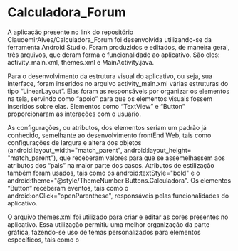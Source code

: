 # Calculadora_Forum

A aplicação presente no link do repositório ClaudemirAlves/Calculadora_Forum foi desenvolvida utilizando-se da ferramenta Android Studio. Foram produzidos e editados, de maneira geral, três arquivos, que deram forma e funcionalidade ao aplicativo. São eles: activity_main.xml, themes.xml e MainActivity.java. 

Para o desenvolvimento da estrutura visual do aplicativo, ou seja, sua interface, foram inseridos no arquivo activity_main.xml várias estruturas do tipo “LinearLayout”. Elas foram as responsáveis por organizar os elementos na tela, servindo como “apoio” para que os elementos visuais fossem inseridos sobre elas. Elementos como “TextView” e “Button” proporcionaram as interações com o usuário.  

As configurações, ou atributos, dos elementos seriam um padrão já conhecido, semelhante ao desenvolvimento frontEnd Web, tais como configurações de largura e altera dos objetos (android:layout_width="match_parent", android:layout_height= "match_parent"), que receberam valores para que se assemelhassem aos atributos dos “pais” na maior parte dos casos. Atributos de estilização também foram usados, tais como os android:textStyle="bold" e o android:theme="@style/ThemeNumber Buttons.Calculadora". Os elementos “Button” receberam eventos, tais como o android:onClick="openParenthese", responsáveis pelas funcionalidades do aplicativo. 

O arquivo themes.xml foi utilizado para criar e editar as cores presentes no aplicativo. Essa utilização permitiu uma melhor organização da parte gráfica, fazendo-se uso de temas personalizados para elementos específicos, tais como o  <style name= "ThemeEqualsButtons.Calculadora" parent="Theme.MaterialComponents. DayNight.DarkActionBar">, que permitiu, por exemplo, configurar o botão “equals” especificamente com cores somente para ele. 

E o arquivo MainActivity.java recebeu toda a programação do aplicativo, com a criação dos métodos, variáveis e condicionais necessários para o funcionamento do app. Para cada botão de número e de operações matemáticas foram criados métodos. Os métodos para os botões foram configurados como void por não necessariamente precisarem retornar algum valor ou ação, e configurados como public por simples deliberação, permitindo o seu acesso por qualquer classe do sistema. Como parâmetro, todos os métodos para botões receberam “View v”, que é a única view existente na aplicação. 

Quanto a lógica de programação, ela foi desenvolvida para contornar o maior número possível de “erros de operação” do usuário. São exemplos os condicionais  if (str_point.contains(".")) e if (text2.endsWith(".") || text3.endsWith(".")), que alertam e coibem o usuário sobre a adição de ponto sem a adição de numeral após o ponto, ou o caso clássico de divisão por zero, ou também o condicional  if (parenthesesContent != ""), que, de acordo como foi feita a lógica do programa, permite verificar se há algum parêntese aberto no cálculo. 

As mensagens de sistema foram todas do tipo “Toast” São modelos práticos de alertar o usuário sem prejudicar o funcionamento do aplicativo. Permitem configurações como o tempo de aparição em tela e podem ser facilmente alteradas se for necessário. Alguns exemplos são “Toast.makeText(MainActivity.this, "Insira um número após o ponto", Toast.LENGTH_SHORT).show(); “, e “Toast.makeText (MainActivity.this, "Insira uma operação antes de abrir parênteses", Toast.LENGTH_SHORT).show();”, que deixam as mensagens por um período menor de tempo. 
